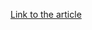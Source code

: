 [Link to the article](https://www.welivesecurity.com/en/videos/exploring-android-threats-and-ways-to-mitigate-them-unlocked-403-cybersecurity-podcast-ep5/)
